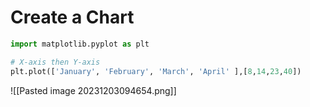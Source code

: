# Create a Chart
```python
import matplotlib.pyplot as plt

# X-axis then Y-axis
plt.plot(['January', 'February', 'March', 'April' ],[8,14,23,40])
```

![[Pasted image 20231203094654.png]]